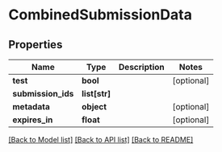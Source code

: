 # CombinedSubmissionData

## Properties
Name | Type | Description | Notes
------------ | ------------- | ------------- | -------------
**test** | **bool** |  | [optional] 
**submission_ids** | **list[str]** |  | 
**metadata** | **object** |  | [optional] 
**expires_in** | **float** |  | [optional] 

[[Back to Model list]](../README.md#documentation-for-models) [[Back to API list]](../README.md#documentation-for-api-endpoints) [[Back to README]](../README.md)


